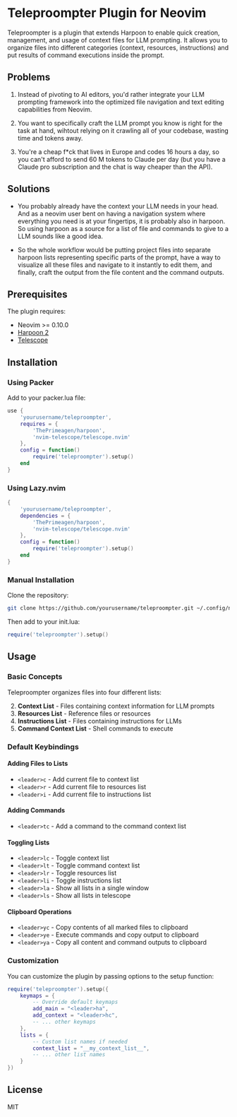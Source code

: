 # Teleproompter Plugin for Neovim

Teleproompter is a plugin that extends Harpoon to enable quick creation, management, and usage of context files for LLM prompting. It allows you to organize files into different categories (context, resources, instructions) and put results of command executions inside the prompt.

## Problems

1. Instead of pivoting to AI editors, you'd rather integrate your LLM prompting framework into the optimized
file navigation and text editing capabilities from Neovim.

2. You want to specifically craft the LLM prompt you know is right for the task at hand, wihtout relying
on it crawling all of your codebase, wasting time and tokens away.

3. You're a cheap f*ck that lives in Europe and codes 16 hours a day, so you can't afford to send 60 M tokens to Claude per day
(but you have a Claude pro subscription and the chat is way cheaper than the API).

## Solutions

* You probably already have the context your LLM needs in your head. And as a neovim user bent on having a navigation
system where everything you need is at your fingertips, it is probably also in harpoon. So using harpoon as a source
for a list of file and commands to give to a LLM sounds like a good idea.

* So the whole workflow would be putting project files into separate harpoon lists representing specific parts of the prompt, 
have a way to visualize all these files and navigate to it instantly to edit them, and finally, craft the output from the file
content and the command outputs.

## Prerequisites

The plugin requires:
- Neovim >= 0.10.0
- [Harpoon 2](https://github.com/ThePrimeagen/harpoon)
- [Telescope](https://github.com/nvim-telescope/telescope.nvim) 

## Installation

### Using Packer

Add to your packer.lua file:

```lua
use {
    'yourusername/teleproompter',
    requires = {
        'ThePrimeagen/harpoon',
        'nvim-telescope/telescope.nvim'
    },
    config = function()
        require('teleproompter').setup()
    end
}
```

### Using Lazy.nvim

```lua
{
    'yourusername/teleproompter',
    dependencies = {
        'ThePrimeagen/harpoon',
        'nvim-telescope/telescope.nvim'
    },
    config = function()
        require('teleproompter').setup()
    end
}
```

### Manual Installation

Clone the repository:

```bash
git clone https://github.com/yourusername/teleproompter.git ~/.config/nvim/pack/plugins/start/teleproompter
```

Then add to your init.lua:

```lua
require('teleproompter').setup()
```

## Usage

### Basic Concepts

Teleproompter organizes files into four different lists:

2. **Context List** - Files containing context information for LLM prompts
3. **Resources List** - Reference files or resources
4. **Instructions List** - Files containing instructions for LLMs
5. **Command Context List** - Shell commands to execute

### Default Keybindings

#### Adding Files to Lists
- `<leader>c` - Add current file to context list
- `<leader>r` - Add current file to resources list
- `<leader>i` - Add current file to instructions list

#### Adding Commands
- `<leader>tc` - Add a command to the command context list

#### Toggling Lists
- `<leader>lc` - Toggle context list
- `<leader>lt` - Toggle command context list
- `<leader>lr` - Toggle resources list
- `<leader>li` - Toggle instructions list
- `<leader>la` - Show all lists in a single window
- `<leader>ls` - Show all lists in telescope

#### Clipboard Operations
- `<leader>yc` - Copy contents of all marked files to clipboard
- `<leader>ye` - Execute commands and copy output to clipboard
- `<leader>ya` - Copy all content and command outputs to clipboard

### Customization

You can customize the plugin by passing options to the setup function:

```lua
require('teleproompter').setup({
    keymaps = {
        -- Override default keymaps
        add_main = "<leader>ha",
        add_context = "<leader>hc",
        -- ... other keymaps
    },
    lists = {
        -- Custom list names if needed
        context_list = "__my_context_list__",
        -- ... other list names
    }
})
```

## License

MIT
